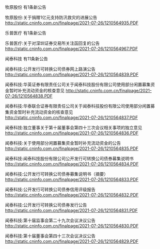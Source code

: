 牧原股份 有1条新公告 

牧原股份:关于捐赠1亿元支持防汛救灾的进展公告 http://static.cninfo.com.cn/finalpage/2021-07-26/1210564935.PDF 

乐普医疗 有1条新公告 

乐普医疗:关于对深圳证券交易所关注函回复的公告 http://static.cninfo.com.cn/finalpage/2021-07-26/1210564967.PDF 

闻泰科技 有11条新公告 

闻泰科技:公开发行可转换公司债券网上路演公告 http://static.cninfo.com.cn/finalpage/2021-07-26/1210564839.PDF 

闻泰科技:华英证券有限责任公司关于闻泰科技股份有限公司使用部分闲置募集资金暂时补充流动资金的核查意见 http://static.cninfo.com.cn/finalpage/2021-07-26/1210564838.PDF 

闻泰科技:华泰联合证券有限责任公司关于闻泰科技股份有限公司使用部分闲置募集资金暂时补充流动资金的核查意见 http://static.cninfo.com.cn/finalpage/2021-07-26/1210564837.PDF 

闻泰科技:独立董事关于第十届董事会第四十三次会议相关事项的独立意见 http://static.cninfo.com.cn/finalpage/2021-07-26/1210564836.PDF 

闻泰科技:关于使用部分闲置募集资金暂时补充流动资金的公告 http://static.cninfo.com.cn/finalpage/2021-07-26/1210564835.PDF 

闻泰科技:闻泰科技股份有限公司公开发行可转换公司债券募集说明书 http://static.cninfo.com.cn/finalpage/2021-07-26/1210564834.PDF 

闻泰科技:公开发行可转换公司债券募集说明书（摘要） http://static.cninfo.com.cn/finalpage/2021-07-26/1210564833.PDF 

闻泰科技:公开发行可转换公司债券信用评级报告 http://static.cninfo.com.cn/finalpage/2021-07-26/1210564832.PDF 

闻泰科技:公开发行可转换公司债券发行公告 http://static.cninfo.com.cn/finalpage/2021-07-26/1210564831.PDF 

闻泰科技:第十届监事会第二十九次会议决议公告 http://static.cninfo.com.cn/finalpage/2021-07-26/1210564830.PDF 

闻泰科技:第十届董事会第四十三次会议决议公告 http://static.cninfo.com.cn/finalpage/2021-07-26/1210564829.PDF 

